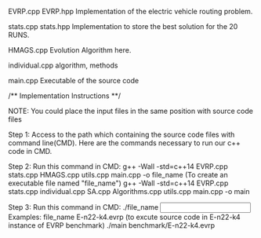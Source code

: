 EVRP.cpp EVRP.hpp
Implementation of the electric vehicle routing problem. 

stats.cpp stats.hpp
Implementation to store the best solution for the 20 RUNS. 

HMAGS.cpp
Evolution Algorithm here.

individual.cpp
algorithm, methods

main.cpp 
Executable of the source code

/** Implementation Instructions **/ 

NOTE: You could place the input files in the same position with source code files

Step 1: Access to the path which containing the source code files with command line(CMD). 
Here are the commands necessary to run our c++ code in CMD.

Step 2: Run this command in CMD: g++ -Wall -std=c++14 EVRP.cpp stats.cpp HMAGS.cpp utils.cpp main.cpp -o file_name
(To create an executable file named "file_name")
g++ -Wall -std=c++14 EVRP.cpp stats.cpp individual.cpp SA.cpp Algorithms.cpp utils.cpp main.cpp -o main

Step 3: Run this command in CMD: ./file_name <input instance name> 
Examples: file_name E-n22-k4.evrp
(to excute source code in E-n22-k4 instance of EVRP benchmark)
./main benchmark/E-n22-k4.evrp 
